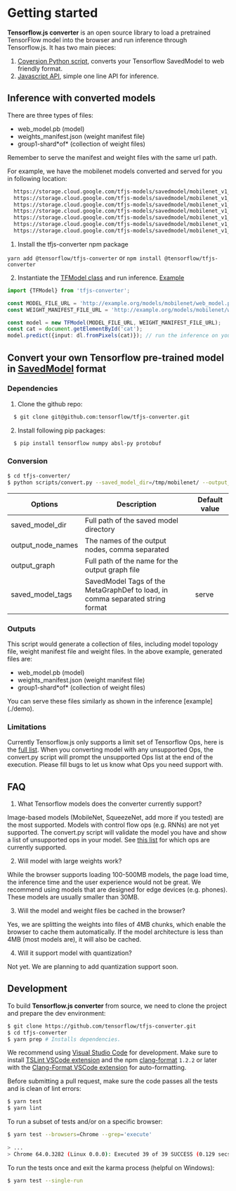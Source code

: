 # Getting started

**Tensorflow.js converter** is an open source library to load a pretrained TensorFlow model into the browser and run inference through Tensorflow.js.
It has two main pieces:

1. [Coversion Python script](./scripts/convert.py), converts your Tensorflow SavedModel to web friendly format.
2. [Javascript API](./src/executor/tf_model.ts), simple one line API for inference.

## Inference with converted models

There are three types of files:

* web_model.pb (model)
* weights_manifest.json (weight manifest file)
* group1-shard\*of\* (collection of weight files)

Remember to serve the manifest and weight files with the same url path.

For example, we have the mobilenet models converted and served for you in following location:

```html
  https://storage.cloud.google.com/tfjs-models/savedmodel/mobilenet_v1_1.0_224/optimized_model.pb
  https://storage.cloud.google.com/tfjs-models/savedmodel/mobilenet_v1_1.0_224/weights_manifest.json
  https://storage.cloud.google.com/tfjs-models/savedmodel/mobilenet_v1_1.0_224/group1-shard1of5
  https://storage.cloud.google.com/tfjs-models/savedmodel/mobilenet_v1_1.0_224/group1-shard2of5
  https://storage.cloud.google.com/tfjs-models/savedmodel/mobilenet_v1_1.0_224/group1-shard3of5
  https://storage.cloud.google.com/tfjs-models/savedmodel/mobilenet_v1_1.0_224/group1-shard4of5
  https://storage.cloud.google.com/tfjs-models/savedmodel/mobilenet_v1_1.0_224/group1-shard5of5
```

1. Install the tfjs-converter npm package

`yarn add @tensorflow/tfjs-converter` or `npm install @tensorflow/tfjs-converter`

2. Instantiate the [TFModel class](./src/executor/tf_model.ts) and run inference. [Example](./demo/mobilenet.ts)


```typescript
import {TFModel} from 'tfjs-converter';

const MODEL_FILE_URL = 'http://example.org/models/mobilenet/web_model.pb';
const WEIGHT_MANIFEST_FILE_URL = 'http://example.org/models/mobilenet/weights_manifest.json';

const model = new TFModel(MODEL_FILE_URL, WEIGHT_MANIFEST_FILE_URL);
const cat = document.getElementById('cat');
model.predict({input: dl.fromPixels(cat)}); // run the inference on your model.
```


## Convert your own Tensorflow pre-trained model in [SavedModel](https://github.com/tensorflow/tensorflow/blob/master/tensorflow/python/saved_model/README.md) format

### Dependencies
1. Clone the github repo:

```bash
  $ git clone git@github.com:tensorflow/tfjs-converter.git
```

2. Install following pip packages:

```bash
  $ pip install tensorflow numpy absl-py protobuf
```

### Conversion

```bash
$ cd tfjs-converter/
$ python scripts/convert.py --saved_model_dir=/tmp/mobilenet/ --output_node_names='MobilenetV1/Predictions/Reshape_1' --output_graph=/tmp/mobilenet/web_model.pb --saved_model_tags=serve
```

| Options         | Description                                                      | Default value |
|---|---|---|
|saved_model_dir  | Full path of the saved model directory                           | |
|output_node_names| The names of the output nodes, comma separated                   | |
|output_graph     | Full path of the name for the output graph file                  | |
|saved_model_tags |SavedModel Tags of the MetaGraphDef to load, in comma separated string format| serve |

### Outputs

This script would generate a collection of files, including model topology file, weight manifest file and weight files.
In the above example, generated files are:

* web_model.pb (model)
* weights_manifest.json (weight manifest file)
* group1-shard\*of\* (collection of weight files)

You can serve these files similarly as shown in the inference [example] (./demo).

### Limitations

Currently Tensorflow.js only supports a limit set of Tensorflow Ops, here is the [full list](./docs/supported_ops.md).
When you converting model with any unsupported Ops, the convert.py script will prompt the unsupported Ops list at the end of the execution. Please fill bugs to let us know what Ops you need support with.


## FAQ

1. What Tensorflow models does the converter currently support?

Image-based models (MobileNet, SqueezeNet, add more if you tested) are the most supported. Models with control flow ops (e.g. RNNs) are not yet supported. The convert.py script will validate the model you have and show a list of unsupported ops in your model. See [this list](./docs/supported_ops.md) for which ops are currently supported.

2. Will model with large weights work?

While the browser supports loading 100-500MB models, the page load time, the inference time and the user experience would not be great. We recommend using models that are designed for edge devices (e.g. phones). These models are usually smaller than 30MB.

3. Will the model and weight files be cached in the browser?

Yes, we are splitting the weights into files of 4MB chunks, which enable the browser to cache them automatically. If the model architecture is less than 4MB (most models are), it will also be cached.

4. Will it support model with quantization?

Not yet. We are planning to add quantization support soon.

## Development

To build **Tensorflow.js converter** from source, we need to clone the project and prepare
the dev environment:

```bash
$ git clone https://github.com/tensorflow/tfjs-converter.git
$ cd tfjs-converter
$ yarn prep # Installs dependencies.
```

We recommend using [Visual Studio Code](https://code.visualstudio.com/) for
development. Make sure to install
[TSLint VSCode extension](https://marketplace.visualstudio.com/items?itemName=eg2.tslint)
and the npm [clang-format](https://github.com/angular/clang-format) `1.2.2` or later
with the
[Clang-Format VSCode extension](https://marketplace.visualstudio.com/items?itemName=xaver.clang-format)
for auto-formatting.

Before submitting a pull request, make sure the code passes all the tests and is clean of lint errors:

```bash
$ yarn test
$ yarn lint
```

To run a subset of tests and/or on a specific browser:

```bash
$ yarn test --browsers=Chrome --grep='execute'
 
> ...
> Chrome 64.0.3282 (Linux 0.0.0): Executed 39 of 39 SUCCESS (0.129 secs / 0 secs)
```

To run the tests once and exit the karma process (helpful on Windows):

```bash
$ yarn test --single-run
```

